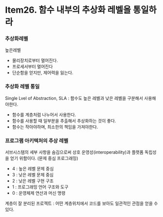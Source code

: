 # Item26. 함수 내부의 추상화 레벨을 통일하라

### 추상화레벨

높은레벨 

- 물리장치로부터 멀어진다.
- 프로세서부터 멀어진다
- 단순함을 얻지만, 제어력을 잃는다.



### 추상화 레벨 통일

Single Lvel of Abstraction, SLA : 함수도 높은 레벨과 낮은 레벨을 구분해서 사용해야한다.

- 함수를 계층처럼 나누어서 사용한다.
- 함수를 사용할 때 일부분을 추출해서 추상화하는 것이 좋다.
- 함수는 작아야하며, 최소한의 책임을 가져야한다.



### 프로그램 아키텍처의 추상 레벨

서브시스템의 세부 사항을 숨김으로써 상호 운영성(interoperability)과 플랫폼 독립성을 얻기 위함이다. (문제 중심 프로그래밍)

- 4 : 높은 레벨 문제 중심
- 3 : 낮은 레벨 문제 중심
- 2 : 낮은 레벨 구현 구조
- 1 : 프로그래밍 언어 구조와 도구
- 0 : 운영체제 연산과 머신 명령

계층이 잘 분리된 프로젝트 : 어떤 계층위치에서 코드를 보아도 일관적인 관점을 얻을 수 있다.



